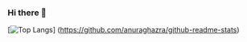 ### Hi there 👋

[![Top Langs](https://github-readme-stats.vercel.app/api/top-langs/?username=Solosx&layout=compact)]
(https://github.com/anuraghazra/github-readme-stats)
